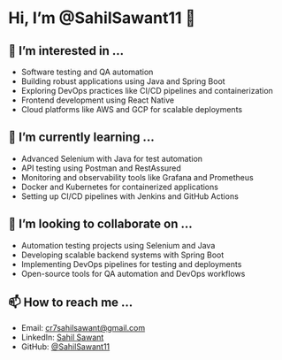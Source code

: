 # Hi, I’m @SahilSawant11 👋

## 👀 I’m interested in ...
- Software testing and QA automation
- Building robust applications using Java and Spring Boot
- Exploring DevOps practices like CI/CD pipelines and containerization
- Frontend development using React Native
- Cloud platforms like AWS and GCP for scalable deployments

## 🌱 I’m currently learning ...
- Advanced Selenium with Java for test automation
- API testing using Postman and RestAssured
- Monitoring and observability tools like Grafana and Prometheus
- Docker and Kubernetes for containerized applications
- Setting up CI/CD pipelines with Jenkins and GitHub Actions

## 💞️ I’m looking to collaborate on ...
- Automation testing projects using Selenium and Java
- Developing scalable backend systems with Spring Boot
- Implementing DevOps pipelines for testing and deployments
- Open-source tools for QA automation and DevOps workflows

## 📫 How to reach me ...
- Email: cr7sahilsawant@gmail.com
- LinkedIn: [Sahil Sawant](https://www.linkedin.com/in/SahilSawant11/)
- GitHub: [@SahilSawant11](https://github.com/SahilSawant11)
